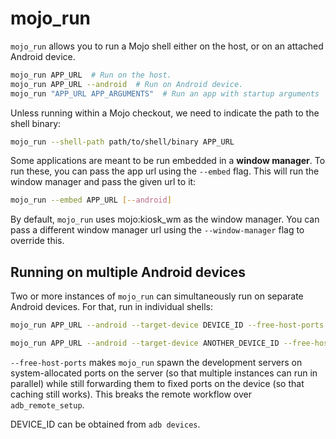 # mojo_run

`mojo_run` allows you to run a Mojo shell either on the host, or on an attached
Android device.

```sh
mojo_run APP_URL  # Run on the host.
mojo_run APP_URL --android  # Run on Android device.
mojo_run "APP_URL APP_ARGUMENTS"  # Run an app with startup arguments
```

Unless running within a Mojo checkout, we need to indicate the path to the shell
binary:

```sh
mojo_run --shell-path path/to/shell/binary APP_URL
```

Some applications are meant to be run embedded in a **window manager**. To run
these, you can pass the app url using the `--embed` flag. This will run the
window manager and pass the given url to it:

```sh
mojo_run --embed APP_URL [--android]
```

By default, `mojo_run` uses mojo:kiosk_wm as the window manager. You can pass a
different window manager url using the `--window-manager` flag to override this.

## Running on multiple Android devices

Two or more instances of `mojo_run` can simultaneously run on separate Android
devices. For that, run in individual shells:

```sh
mojo_run APP_URL --android --target-device DEVICE_ID --free-host-ports
```

```sh
mojo_run APP_URL --android --target-device ANOTHER_DEVICE_ID --free-host-ports
```

`--free-host-ports` makes `mojo_run` spawn the development servers on
system-allocated ports on the server (so that multiple instances can run in
parallel) while still forwarding them to fixed ports on the device (so that
caching still works). This breaks the remote workflow over `adb_remote_setup`.

DEVICE_ID can be obtained from `adb devices`.
